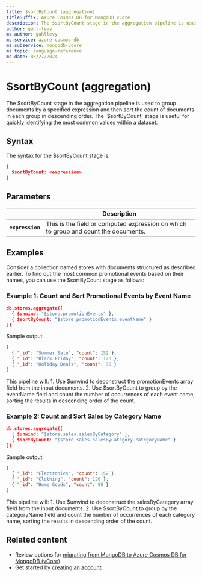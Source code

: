 ```yaml
---
title: $sortByCount (aggregation)
titleSuffix: Azure Cosmos DB for MongoDB vCore
description: The $sortByCount stage in the aggregation pipeline is used to group documents by a specified expression and then sort the count of documents in each group in descending order.
author: gahl-levy
ms.author: gahllevy
ms.service: azure-cosmos-db
ms.subservice: mongodb-vcore
ms.topic: language-reference
ms.date: 08/27/2024
---
```


# $sortByCount (aggregation)
The $sortByCount stage in the aggregation pipeline is used to group documents by a specified expression and then sort the count of documents in each group in descending order. The `$sortByCount` stage is useful for quickly identifying the most common values within a dataset.

## Syntax
The syntax for the $sortByCount stage is:

```json
{
  $sortByCount: <expression>
}
```

## Parameters

| | Description |
| --- | --- |
| **`expression`** | This is the field or computed expression on which to group and count the documents. |

## Examples
Consider a collection named stores with documents structured as described earlier. To find out the most common promotional events based on their names, you can use the $sortByCount stage as follows:

### Example 1: Count and Sort Promotional Events by Event Name
```json
db.stores.aggregate([
  { $unwind: "$store.promotionEvents" },
  { $sortByCount: "$store.promotionEvents.eventName" }
])
```
Sample output
```json
[
  { "_id": "Summer Sale", "count": 152 },
  { "_id": "Black Friday", "count": 120 },
  { "_id": "Holiday Deals", "count": 98 }
]
```

This pipeline will: 1. Use $unwind to deconstruct the promotionEvents array field from the input documents. 2. Use $sortByCount to group by the eventName field and count the number of occurrences of each event name, sorting the results in descending order of the count.

### Example 2: Count and Sort Sales by Category Name
```json
db.stores.aggregate([
  { $unwind: "$store.sales.salesByCategory" },
  { $sortByCount: "$store.sales.salesByCategory.categoryName" }
])
```
Sample output
```json
[
  { "_id": "Electronics", "count": 152 },
  { "_id": "Clothing", "count": 120 },
  { "_id": "Home Goods", "count": 98 }
]
```

This pipeline will: 1. Use $unwind to deconstruct the salesByCategory array field from the input documents. 2. Use $sortByCount to group by the categoryName field and count the number of occurrences of each category name, sorting the results in descending order of the count.

## Related content

- Review options for [migrating from MongoDB to Azure Cosmos DB for MongoDB (vCore)](../../migration-options.md)
- Get started by [creating an account](../../quickstart-portal.md).